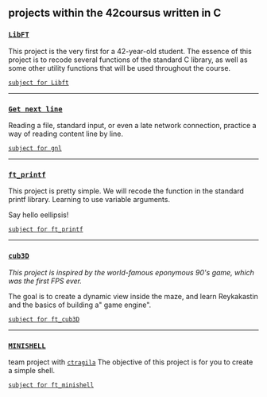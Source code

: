 projects within the 42coursus written in С
---
### [`LibFT`](https://github.com/hille2/42cursus_C/tree/main/libft) ###
This project is the very first for a 42-year-old student.
The essence of this project is to recode several functions of the standard C library, 
as well as some other utility functions that will be used throughout the course.

[`subject for Libft`](https://github.com/hille2/42cursus_C/blob/main/libft/en.subject.pdf)

---
### [`Get next line`](https://github.com/hille2/42cursus_C/tree/main//get_next_line) ###
Reading a file, standard input, or even a late network connection, practice a way of reading content line by line.

[`subject for gnl`](https://github.com/hille2/42cursus_C/blob/main/get_next_line/en.subject.pdf)

---
### [`ft_printf`](https://github.com/hille2/42cursus_C/tree/main/ft_printf) ###
This project is pretty simple. We will recode the function in the standard printf library. Learning to use variable arguments.

Say hello eellipsis!

[`subject for ft_printf`](https://github.com/hille2/42cursus_C/blob/main/ft_printf/en.subject.pdf)

---
### [`cub3D`](https://github.com/hille2/42cursus_C/tree/main/cub3d) ###
*This project is inspired by the world-famous eponymous 90's game, which was the first FPS ever.*

The goal is to create a dynamic view inside the maze, and learn Reykakastin and the basics of building a" game engine".

[`subject for ft_cub3D`](https://github.com/hille2/42cursus_C/blob/main/cub3d/en.subject.pdf)

---
### [`MINISHELL`](https://github.com/web-sonic/Our-Own-Shell) ###
team project with [`ctragila`](https://github.com/web-sonic)
The objective of this project is for you to create a simple shell.

[`subject for ft_minishell`](https://github.com/hille2/42cursus_C/blob/main/minishell/en.subject.pdf)
